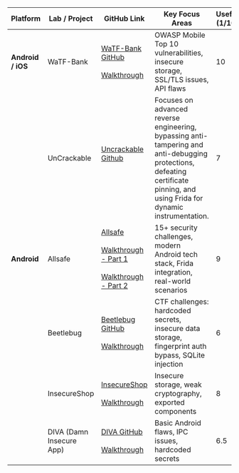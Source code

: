 
| Platform          | Lab / Project            | GitHub Link                                                                                                                                                                                                                                                                 | Key Focus Areas                                                                                                                                                               | Useful (1/10) |
| ----------------- | ------------------------ | --------------------------------------------------------------------------------------------------------------------------------------------------------------------------------------------------------------------------------------------------------------------------- | ----------------------------------------------------------------------------------------------------------------------------------------------------------------------------- | ------------- |
| **Android / iOS** | WaTF-Bank                | [WaTF-Bank GitHub](https://github.com/WaTF-Team/WaTF-Bank/tree/master)<br><br>[Walkthrough](https://medium.com/@gpetro/watf-bank-walkthrough-41bb7a9ceb0e)                                                                                                                  | OWASP Mobile Top 10 vulnerabilities, insecure storage, SSL/TLS issues, API flaws                                                                                              | 10            |
|                   | UnCrackable              | [Uncrackable Github](https://github.com/OWASP/mastg/tree/master/Crackmes)<br><br>                                                                                                                                                                                           | Focuses on advanced reverse engineering, bypassing anti-tampering and anti-debugging protections, defeating certificate pinning, and using Frida for dynamic instrumentation. | 7             |
| **Android**       | Allsafe                  | [Allsafe](https://github.com/t0thkr1s/allsafe-android?utm_source=chatgpt.com)<br><br>[Walkthrough - Part 1](https://justahmed.github.io/android/Allsafe-Walkthrough-Part-1/)<br><br>[Walkthrough - Part 2](https://justahmed.github.io/android/Allsafe-Walkthrough-Part-2/) | 15+ security challenges, modern Android tech stack, Frida integration, real-world scenarios                                                                                   | 9             |
|                   | Beetlebug                | [Beetlebug GitHub](https://github.com/hafiz-ng/Beetlebug)<br><br>[Walkthrough](https://medium.com/@68abdelrahmanmohamed/beetlebug-android-ctf-walk-through-19a18ffce9ad)                                                                                                    | CTF challenges: hardcoded secrets, insecure data storage, fingerprint auth bypass, SQLite injection                                                                           | 6             |
|                   | InsecureShop             | [InsecureShop](https://github.com/hax0rgb/InsecureShop)<br><br>[Walkthrough](https://itsfading.github.io/posts/Insecureshop-Android-Vulnerable-Application-Writeup/)                                                                                                        | Insecure storage, weak cryptography, exported components                                                                                                                      | 8             |
|                   | DIVA (Damn Insecure App) | [DIVA GitHub](https://github.com/0xArab/diva-apk-file)<br><br>[Walkthrough](https://can-ozkan.medium.com/damn-insecure-vulnerable-application-diva-apk-walkthrough-66ce37ae8b50)                                                                                            | Basic Android flaws, IPC issues, hardcoded secrets                                                                                                                            | 6.5           |

